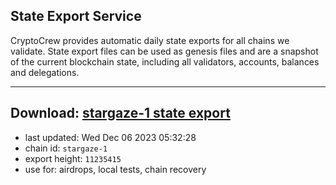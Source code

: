 ## State Export Service
CryptoCrew provides automatic daily state exports for all chains we validate. State export files can be used as genesis files and are a snapshot of the current blockchain state, including all validators, accounts, balances and delegations.

---
**Download: [stargaze-1 state export](https://dl.ccvalidators.com/SERVICE/stargaze/stargaze-1_export_11235415.json)**
---

- last updated: Wed Dec 06 2023 05:32:28
- chain id: `stargaze-1`
- export height: `11235415`
- use for: airdrops, local tests, chain recovery
